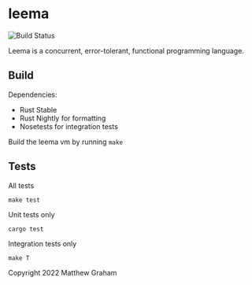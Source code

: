 leema
======

![Build Status](https://github.com/mdg/leema/workflows/leema-unit/badge.svg)

Leema is a concurrent, error-tolerant, functional programming language.

## Build

Dependencies:
* Rust Stable
* Rust Nightly for formatting
* Nosetests for integration tests

Build the leema vm by running `make`

## Tests

All tests
```
make test
```

Unit tests only
```
cargo test
```

Integration tests only
```
make T
```

Copyright 2022 Matthew Graham
